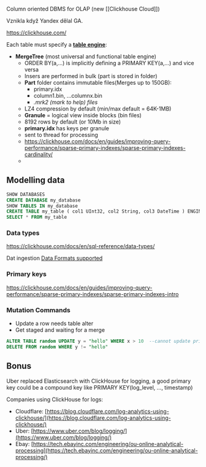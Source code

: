 Column oriented DBMS for OLAP (new [[Clickhouse Cloud]])

Vznikla když Yandex dělal GA.

https://clickhouse.com/



Each table must specify a **[table engine](https://clickhouse.com/docs/en/engines/table-engines/)**:

- **MergeTree** (most universal and functional table engine)
	- ORDER BY(a,...) is implicitly defining a PRIMARY KEY(a,...) and vice versa
	- Insers are performed in bulk (part is stored in folder)
	- **Part** folder contains immutable files(Merges up to 150GB):
		- primary.idx
		- column1.bin, ...columnx.bin
		- *.mrk2 (mark to help) files*
	- LZ4 compression by default (min/max default = 64K-1MB)
	- **Granule** = logical view inside blocks (bin files)
	- 8192 rows by default (or 10Mb in size)
	- **primary.idx** has keys per granule
	- sent to thread for processing
	- https://clickhouse.com/docs/en/guides/improving-query-performance/sparse-primary-indexes/sparse-primary-indexes-cardinality/
	- 

## Modelling data



```SQL
SHOW DATABASES
CREATE DATABASE my_database
SHOW TABLES IN my_database
CREATE TABLE my_table ( col1 UInt32, col2 String, col3 DateTime ) ENGINE = MergeTree PARTITION BY toYYYYMM(col3) ORDER BY col1
SELECT * FROM my_table

```


### Data types

https://clickhouse.com/docs/en/sql-reference/data-types/

Dat ingestion
[Data Formats supported](https://clickhouse.com/docs/en/sql-reference/formats/)


### Primary keys
https://clickhouse.com/docs/en/guides/improving-query-performance/sparse-primary-indexes/sparse-primary-indexes-intro


### Mutation Commands

- Update a row needs table alter
- Get staged and waiting for a merge

```SQL
ALTER TABLE random UPDATE y = "hello" WHERE x > 10  --cannot update primary key
DELETE FROM random WHERE y != "hello"
```





## Bonus

Uber replaced Elasticsearch with ClickHouse for logging, a good primary key could be a compound key like PRIMARY KEY(log_level, ..., timestamp)

Companies using ClickHouse for logs:
- Cloudflare: [https://blog.cloudflare.com/log-analytics-using-clickhouse/](https://blog.cloudflare.com/log-analytics-using-clickhouse/)
- Uber: [https://www.uber.com/blog/logging/](https://www.uber.com/blog/logging/)
- Ebay: [https://tech.ebayinc.com/engineering/ou-online-analytical-processing](https://tech.ebayinc.com/engineering/ou-online-analytical-processing/)